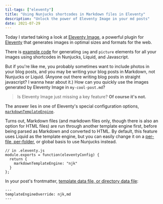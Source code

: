 ```yaml
---
til-tags: ["eleventy"]
title: "Using Nunjucks shortcodes in Markdown files in Eleventy"
description: "Unlock the power of Eleventy Image in your md posts"
date: 2021-07-29
---
```


Today I started taking a look at [Eleventy Image](https://www.11ty.dev/docs/plugins/image/), a powerful plugin for [Eleventy](https://www.11ty.dev) that generates images in optimal sizes and formats for the web. 

There is [example code](https://www.11ty.dev/docs/plugins/image/#use-this-in-your-templates) for generating `img` and `picture` elements for all your images using shortcodes in Nunjucks, Liquid, and Javascript. 

But if you're like me, you probably sometimes want to include photos in your blog posts, and you may be writing your blog posts in Markdown, not Nunjucks or Liquid. (Anyone out there writing blog posts in straight javascript? I wanna hear about it.) How can you quickly use the images generated by Eleventy Image in `my-cool-post.md`?

> Is Eleventy Image just missing a key feature?
> **Of course it's not.**

The answer lies in one of Eleventy's special configuration options, [`markdownTemplateEngine`](https://www.11ty.dev/docs/config/#default-template-engine-for-markdown-files).

Turns out, Markdown files (and markdown files only, though there is also an option for HTML files) are run through another template engine first, before being parsed as Markdown and converted to HTML. By default, this feature uses Liquid as the template engine, but you can easily change it on a [per-file, per-folder](https://www.11ty.dev/docs/languages/#templateengineoverride-examples), or global basis to use Nunjucks instead. 

```
// in .eleventy.js
module.exports = function(eleventyConfig) {
  return {
    markdownTemplateEngine: "njk"
  }
};
```

In your post's frontmatter, [template data file, or directory data file](https://www.11ty.dev/docs/data-template-dir/):
```
---
templateEngineOverride: njk,md
---
```
